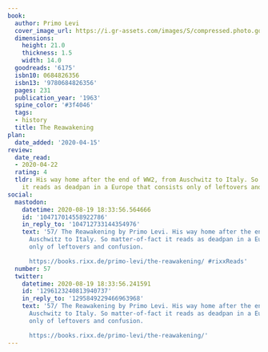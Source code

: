 ```yaml
---
book:
  author: Primo Levi
  cover_image_url: https://i.gr-assets.com/images/S/compressed.photo.goodreads.com/books/1388443532l/6175.jpg
  dimensions:
    height: 21.0
    thickness: 1.5
    width: 14.0
  goodreads: '6175'
  isbn10: 0684826356
  isbn13: '9780684826356'
  pages: 231
  publication_year: '1963'
  spine_color: '#3f4046'
  tags:
  - history
  title: The Reawakening
plan:
  date_added: '2020-04-15'
review:
  date_read:
  - 2020-04-22
  rating: 4
  tldr: His way home after the end of WW2, from Auschwitz to Italy. So matter-of-fact
    it reads as deadpan in a Europe that consists only of leftovers and confusion.
social:
  mastodon:
    datetime: 2020-08-19 18:33:56.564666
    id: '104717014558922786'
    in_reply_to: '104712733144354976'
    text: '57/ The Reawakening by Primo Levi. His way home after the end of WW2, from
      Auschwitz to Italy. So matter-of-fact it reads as deadpan in a Europe that consists
      only of leftovers and confusion.

      https://books.rixx.de/primo-levi/the-reawakening/ #rixxReads'
  number: 57
  twitter:
    datetime: 2020-08-19 18:33:56.241591
    id: '1296123240813940737'
    in_reply_to: '1295849229466963968'
    text: '57/ The Reawakening by Primo Levi. His way home after the end of WW2, from
      Auschwitz to Italy. So matter-of-fact it reads as deadpan in a Europe that consists
      only of leftovers and confusion.

      https://books.rixx.de/primo-levi/the-reawakening/'
---
```

